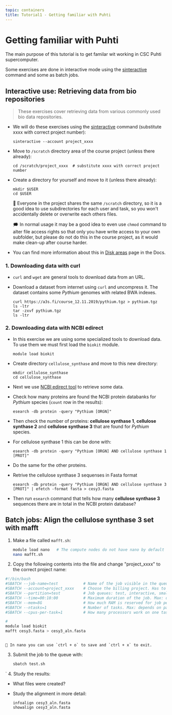 ```yaml
---
topic: containers
title: Tutorial1 - Getting familiar with Puhti
---
```

# Getting familiar with Puhti

The main purpose of this tutorial is to get familar wit working in CSC
Puhti supercomputer. 

Some exercises are done in interactive mode using the [sinteractive](https://docs.csc.fi/computing/running/interactive-usage/) 
command and some as batch jobs.

## Interactive use: Retrieving data from bio repositories

> These exercises cover retrieving data from various commonly used bio data repositories.

- We will do these exercises using the [sinteractive](https://docs.csc.fi/computing/running/interactive-usage/) command (substitute xxxx with correct project number):

  ```text
  sinteractive --account project_xxxx
  ```

- Move to `/scratch` directory area of the course project (unless there already):

  ```text
  cd /scratch/project_xxxx  # substitute xxxx with correct project number
  ```
- Create a directory for yourself and move to it (unless there already):

  ```text
  mkdir $USER
  cd $USER
  ```

  💭 Everyone in the project shares the same `/scratch` directory, so
  it is a good idea to use subdirectories for each user and task, so 
  you won't accidentally delete or overwrite each others files.

  🗯 In normal usage it may be a good idea to even use `chmod` command 
  to alter file access rights so that only you have write access to
  your own subfolder, but please do not do this in the course project, 
  as it would make clean-up after course harder.

- You can find more information about this in [Disk areas](https://docs.csc.fi/computing/disk/)
page in the Docs.

### 1. Downloading data with curl

- `curl` and `wget` are general tools to download data from an URL.

- Download a dataset from internet using `curl` and uncompress it. The dataset contains some *Pythium* genomes with  related BWA indexes.
    ```text
    curl https://a3s.fi/course_12.11.2019/pythium.tgz > pythium.tgz
    ls -ltr
    tar -zxvf pythium.tgz  
    ls -ltr
    ```

### 2. Downloading data with NCBI edirect

- In this exercise we are using some specialized tools to download
data. To use them we must first load the `biokit` module. 

    ```text
    module load biokit
    ```
- Create directory `cellulose_synthase` and move to this new directory:

   ```text
   mkdir cellulose_synthase
   cd cellulose_synthase
   ```

- Next we use [NCBI edirect tool](https://docs.csc.fi/apps/edirect/) to retrieve some data.

- Check how many proteins are found the NCBI protein databanks for *Pythium* species (`count` row in the results):

    ```text
    esearch -db protein -query "Pythium [ORGN]" 
    ```

- Then check the number of proteins: **cellulose synthase 1**, **cellulose synthase 2** and **cellulose synthase 3** that are found for *Pythium* species.

- For cellulose synthase 1 this can be done with:

    ```text
    esearch -db protein -query "Pythium [ORGN] AND cellulose synthase 1 [PROT]"
    ```

- Do the same for the other proteins.

- Retrive the cellulose synthase 3 sequenses in Fasta format

    ```text
    esearch -db protein -query "Pythium [ORGN] AND cellulose synthase 3 [PROT]" | efetch -format fasta > cesy3.fasta
    ```

- Then run `esearch` command that tells how many **cellulose synthase 3** sequences there are in total in the NCBI protein database?


## Batch jobs: Align the cellulose synthase 3 set with mafft

1. Make a file called `mafft.sh`:
    ```bash
    module load nano   # The compute nodes do not have nano by default
    nano mafft.sh
    ```
2. Copy the following contents into the file and change "project_xxxx" to the correct project name:

```bash
#!/bin/bash
#SBATCH --job-name=test           # Name of the job visible in the queue.
#SBATCH --account=project_xxxx    # Choose the billing project. Has to be defined!
#SBATCH --partition=test          # Job queues: test, interactive, small, large, longrun, hugemem, hugemem_longrun
#SBATCH --time=00:10:00           # Maximum duration of the job. Max: depends of the partition. 
#SBATCH --mem=8G                  # How much RAM is reserved for job per node.
#SBATCH --ntasks=1                # Number of tasks. Max: depends on partition.
#SBATCH --cpus-per-task=1         # How many processors work on one task. Max: Number of CPUs per node.

# 
module load biokit
mafft cesy3.fasta > cesy3_aln.fasta
   
```

    💬 In nano you can use `ctrl + o` to save and `ctrl + x` to exit.

3. Submit the job to the queue with:

    ```bash
   sbatch test.sh
    ```
`
4. Study the results:

- What files were created?

- Study the alignment in more detail:
    ```text
    infoalign cesy3_aln.fasta
    showalign cesy3_aln.fasta
    ```
